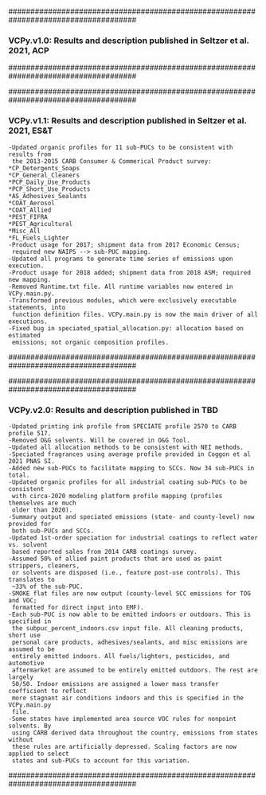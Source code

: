 #####################################################################################
### VCPy.v1.0: Results and description published in Seltzer et al. 2021, ACP
#####################################################################################

#####################################################################################
### VCPy.v1.1: Results and description published in Seltzer et al. 2021, ES&T
    -Updated organic profiles for 11 sub-PUCs to be consistent with results from
     the 2013-2015 CARB Consumer & Commerical Product survey:
	*CP_Detergents_Soaps
	*CP_General_Cleaners
	*PCP_Daily_Use_Products
	*PCP_Short_Use_Products
	*AS_Adhesives_Sealants
	*COAT_Aerosol
	*COAT_Allied
	*PEST_FIFRA
	*PEST_Agricultural
	*Misc_All
	*FL_Fuels_Lighter
    -Product usage for 2017; shipment data from 2017 Economic Census;
     required new NAIPS --> sub-PUC mapping.
    -Updated all programs to generate time series of emissions upon execution.
    -Product usage for 2018 added; shipment data from 2018 ASM; required new mapping.
    -Removed Runtime.txt file. All runtime variables now entered in VCPy.main.py.
    -Transformed previous modules, which were exclusively executable statements, into
     function definition files. VCPy.main.py is now the main driver of all executions.
    -Fixed bug in speciated_spatial_allocation.py: allocation based on estimated
     emissions; not organic composition profiles.
#####################################################################################

#####################################################################################
### VCPy.v2.0: Results and description published in TBD
	-Updated printing ink profile from SPECIATE profile 2570 to CARB profile 517.
	-Removed O&G solvents. Will be covered in O&G Tool.
	-Updated all allocation methods to be consistent with NEI methods.
	-Speciated fragrances using average profile provided in Coggon et al 2021 PNAS SI.
	-Added new sub-PUCs to facilitate mapping to SCCs. Now 34 sub-PUCs in total.
	-Updated organic profiles for all industrial coating sub-PUCs to be consistent
	 with circa-2020 modeling platform profile mapping (profiles themselves are much
	 older than 2020).
	-Summary output and speciated emissions (state- and county-level) now provided for
	 both sub-PUCs and SCCs.
	-Updated 1st-order speciation for industrial coatings to reflect water vs. solvent
	 based reported sales from 2014 CARB coatings survey.
	-Assumed 50% of allied paint products that are used as paint strippers, cleaners, 
	 or solvents are disposed (i.e., feature post-use controls). This translates to 
	 ~33% of the sub-PUC.
	-SMOKE flat files are now output (county-level SCC emissions for TOG and VOC;
	 formatted for direct input into EMF).
	-Each sub-PUC is now able to be emitted indoors or outdoors. This is specified in
	 the subpuc_percent_indoors.csv input file. All cleaning products, short use 
	 personal care products, adhesives/sealants, and misc emissions are assumed to be
	 entirely emitted indoors. All fuels/lighters, pesticides, and automotive 
	 aftermarket are assumed to be entirely emitted outdoors. The rest are largely
	 50/50. Indoor emissions are assigned a lower mass transfer coefficient to reflect
	 more stagnant air conditions indoors and this is specified in the VCPy.main.py
	 file.
	-Some states have implemented area source VOC rules for nonpoint solvents. By
	 using CARB derived data throughout the country, emissions from states without
	 these rules are artificially depressed. Scaling factors are now applied to select
     states and sub-PUCs to account for this variation.	 
#####################################################################################
